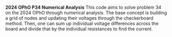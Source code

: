 **2024 OPhO P34 Numerical Analysis**
This code aims to solve problem 34 on the 2024 OPhO through numerical analysis. The base concept is building a grid of nodes and updating their voltages through the checkerboard method. Then, one can sum up individual voltage differences across the board and divide that by the individual resistances to find the current.
